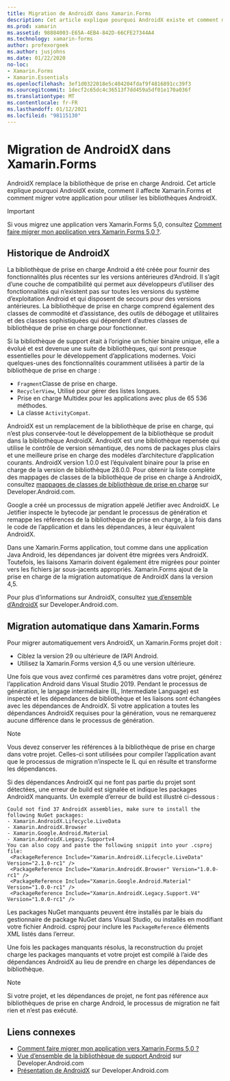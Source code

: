 ```yaml
---
title: Migration de AndroidX dans Xamarin.Forms
description: Cet article explique pourquoi AndroidX existe et comment migrer vers AndroidX dans votre Xamarin.Forms application.
ms.prod: xamarin
ms.assetid: 98884003-E65A-4EB4-842D-66CFE27344A4
ms.technology: xamarin-forms
author: profexorgeek
ms.author: jusjohns
ms.date: 01/22/2020
no-loc:
- Xamarin.Forms
- Xamarin.Essentials
ms.openlocfilehash: 3ef1d0322018e5c404204fdaf9f4816891cc39f3
ms.sourcegitcommit: 1decf2c65dc4c36513f7dd459a5df01e170a036f
ms.translationtype: MT
ms.contentlocale: fr-FR
ms.lasthandoff: 01/12/2021
ms.locfileid: "98115130"
---
```

# <a name="androidx-migration-in-no-locxamarinforms"></a>Migration de AndroidX dans Xamarin.Forms

AndroidX remplace la bibliothèque de prise en charge Android. Cet article explique pourquoi AndroidX existe, comment il affecte Xamarin.Forms et comment migrer votre application pour utiliser les bibliothèques AndroidX.

> [!IMPORTANT]
> Si vous migrez une application vers Xamarin.Forms 5,0, consultez [Comment faire migrer mon application vers Xamarin.Forms 5,0 ?](~/xamarin-forms/troubleshooting/questions/forms5-migration.md).

## <a name="history-of-androidx"></a>Historique de AndroidX

La bibliothèque de prise en charge Android a été créée pour fournir des fonctionnalités plus récentes sur les versions antérieures d’Android. Il s’agit d’une couche de compatibilité qui permet aux développeurs d’utiliser des fonctionnalités qui n’existent pas sur toutes les versions du système d’exploitation Android et qui disposent de secours pour des versions antérieures. La bibliothèque de prise en charge comprend également des classes de commodité et d’assistance, des outils de débogage et utilitaires et des classes sophistiquées qui dépendent d’autres classes de bibliothèque de prise en charge pour fonctionner.

Si la bibliothèque de support était à l’origine un fichier binaire unique, elle a évolué et est devenue une suite de bibliothèques, qui sont presque essentielles pour le développement d’applications modernes. Voici quelques-unes des fonctionnalités couramment utilisées à partir de la bibliothèque de prise en charge :

- `Fragment`Classe de prise en charge.
- `RecyclerView`, Utilisé pour gérer des listes longues.
- Prise en charge Multidex pour les applications avec plus de 65 536 méthodes.
- La classe `ActivityCompat`.

AndroidX est un remplacement de la bibliothèque de prise en charge, qui n’est plus conservée-tout le développement de la bibliothèque se produit dans la bibliothèque AndroidX. AndroidX est une bibliothèque repensée qui utilise le contrôle de version sémantique, des noms de packages plus clairs et une meilleure prise en charge des modèles d’architecture d’application courants. AndroidX version 1.0.0 est l’équivalent binaire pour la prise en charge de la version de bibliothèque 28.0.0. Pour obtenir la liste complète des mappages de classes de la bibliothèque de prise en charge à AndroidX, consultez [mappages de classes de bibliothèque de prise en charge](https://developer.android.com/jetpack/androidx/migrate/class-mappings) sur Developer.Android.com.

Google a créé un processus de migration appelé Jetifier avec AndroidX. Le Jetifier inspecte le bytecode jar pendant le processus de génération et remappe les références de la bibliothèque de prise en charge, à la fois dans le code de l’application et dans les dépendances, à leur équivalent AndroidX.

Dans une Xamarin.Forms application, tout comme dans une application Java Android, les dépendances jar doivent être migrées vers AndroidX. Toutefois, les liaisons Xamarin doivent également être migrées pour pointer vers les fichiers jar sous-jacents appropriés. Xamarin.Forms ajout de la prise en charge de la migration automatique de AndroidX dans la version 4,5.

Pour plus d’informations sur AndroidX, consultez [vue d’ensemble d’AndroidX](https://developer.android.com/jetpack/androidx) sur Developer.Android.com.

## <a name="automatic-migration-in-no-locxamarinforms"></a>Migration automatique dans Xamarin.Forms

Pour migrer automatiquement vers AndroidX, un Xamarin.Forms projet doit :

- Ciblez la version 29 ou ultérieure de l’API Android.
- Utilisez la Xamarin.Forms version 4,5 ou une version ultérieure.

Une fois que vous avez confirmé ces paramètres dans votre projet, générez l’application Android dans Visual Studio 2019. Pendant le processus de génération, le langage intermédiaire (IL, Intermediate Language) est inspecté et les dépendances de bibliothèque et les liaisons sont échangées avec les dépendances de AndroidX. Si votre application a toutes les dépendances AndroidX requises pour la génération, vous ne remarquerez aucune différence dans le processus de génération.

> [!NOTE]
> Vous devez conserver les références à la bibliothèque de prise en charge dans votre projet. Celles-ci sont utilisées pour compiler l’application avant que le processus de migration n’inspecte le IL qui en résulte et transforme les dépendances.

Si des dépendances AndroidX qui ne font pas partie du projet sont détectées, une erreur de build est signalée et indique les packages AndroidX manquants. Un exemple d’erreur de build est illustré ci-dessous :

```
Could not find 37 AndroidX assemblies, make sure to install the following NuGet packages:
- Xamarin.AndroidX.Lifecycle.LiveData
- Xamarin.AndroidX.Browser
- Xamarin.Google.Android.Material
- Xamarin.AndroidX.Legacy.Supportv4
You can also copy and paste the following snippit into your .csproj file:
 <PackageReference Include="Xamarin.AndroidX.Lifecycle.LiveData" Version="2.1.0-rc1" />
 <PackageReference Include="Xamarin.AndroidX.Browser" Version="1.0.0-rc1" />
 <PackageReference Include="Xamarin.Google.Android.Material" Version="1.0.0-rc1" />
 <PackageReference Include="Xamarin.AndroidX.Legacy.Support.V4" Version="1.0.0-rc1" />
```

Les packages NuGet manquants peuvent être installés par le biais du gestionnaire de package NuGet dans Visual Studio, ou installés en modifiant votre fichier Android. csproj pour inclure les `PackageReference` éléments XML listés dans l’erreur.

Une fois les packages manquants résolus, la reconstruction du projet charge les packages manquants et votre projet est compilé à l’aide des dépendances AndroidX au lieu de prendre en charge les dépendances de bibliothèque.

> [!NOTE]
> Si votre projet, et les dépendances de projet, ne font pas référence aux bibliothèques de prise en charge Android, le processus de migration ne fait rien et n’est pas exécuté.

## <a name="related-links"></a>Liens connexes

- [Comment faire migrer mon application vers Xamarin.Forms 5,0 ?](~/xamarin-forms/troubleshooting/questions/forms5-migration.md)
- [Vue d’ensemble de la bibliothèque de support Android](https://developer.android.com/topic/libraries/support-library/index) sur Developer.Android.com
- [Présentation de AndroidX](https://developer.android.com/jetpack/androidx) sur Developer.Android.com
